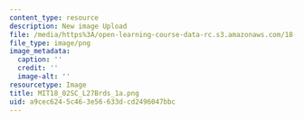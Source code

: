 ```yaml
---
content_type: resource
description: New image Upload
file: /media/https%3A/open-learning-course-data-rc.s3.amazonaws.com/18-02sc-multivariable-calculus-fall-2010/a9cec6245c463e56633dcd2496047bbc_MIT18_02SC_L27Brds_1a.png
file_type: image/png
image_metadata:
  caption: ''
  credit: ''
  image-alt: ''
resourcetype: Image
title: MIT18_02SC_L27Brds_1a.png
uid: a9cec624-5c46-3e56-633d-cd2496047bbc
---
```

